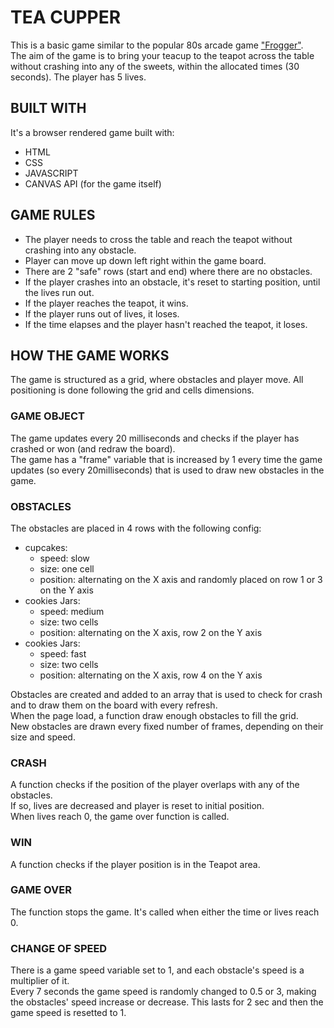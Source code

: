 # TEA CUPPER
This is a basic game similar to the popular 80s arcade game ["Frogger"](https://en.wikipedia.org/wiki/Frogger).  
The aim of the game is to bring your teacup to the teapot across the table without crashing into any of the sweets, within the allocated times (30 seconds). The player has 5 lives.

## BUILT WITH
It's a browser rendered game built with:
- HTML
- CSS
- JAVASCRIPT
- CANVAS API (for the game itself)

## GAME RULES
- The player needs to cross the table and reach the teapot without crashing into any obstacle.  
- Player can move up down left right within the game board.  
- There are 2 "safe" rows (start and end) where there are no obstacles.  
- If the player crashes into an obstacle, it's reset to starting position, until the lives run out.  
- If the player reaches the teapot, it wins.  
- If the player runs out of lives, it loses.  
- If the time elapses and the player hasn't reached the teapot, it loses.  

## HOW THE GAME WORKS
The game is structured as a grid, where obstacles and player move. All positioning is done following the grid and cells dimensions.

### GAME OBJECT
The game updates every 20 milliseconds and checks if the player has crashed or won (and redraw the board).  
The game has a "frame" variable that is increased by 1 every time the game updates (so every 20milliseconds) that is used to draw new obstacles in the game.

### OBSTACLES

The obstacles are placed in 4 rows with the following config:
- cupcakes:
    - speed: slow
    - size: one cell
    - position: alternating on the X axis and randomly placed on row 1 or 3 on the Y axis
- cookies Jars:
    - speed: medium
    - size: two cells
    - position: alternating on the X axis, row 2 on the Y axis
- cookies Jars:
    - speed: fast
    - size: two cells
    - position: alternating on the X axis, row 4 on the Y axis

Obstacles are created and added to an array that is used to check for crash and to draw them on the board with every refresh.  
When the page load, a function draw enough obstacles to fill the grid.  
New obstacles are drawn every fixed number of frames, depending on their size and speed.  

### CRASH
A function checks if the position of the player overlaps with any of the obstacles.  
If so, lives are decreased and player is reset to initial position.  
When lives reach 0, the game over function is called.  

### WIN
A function checks if the player position is in the Teapot area.

### GAME OVER
The function stops the game. It's called when either the time or lives reach 0.

### CHANGE OF SPEED
There is a game speed variable set to 1, and each obstacle's speed is a multiplier of it.  
Every 7 seconds the game speed is randomly changed to 0.5 or 3, making the obstacles' speed increase or decrease. This lasts for 2 sec and then the game speed is resetted to 1.






